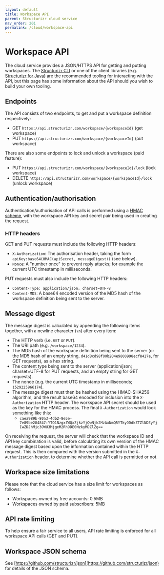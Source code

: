 ```yaml
---
layout: default
title: Workspace API
parent: Structurizr cloud service
nav_order: 201
permalink: /cloud/workspace-api
---
```


# Workspace API

The cloud service provides a JSON/HTTPS API for getting and putting workspaces.
The [Structurizr CLI](/cli) or one of the client libraries (e.g. [Structurizr for Java](https://github.com/structurizr/java))
are the recommended tooling for interacting with the API, but this page has some information about the API should you wish to build your own tooling.

## Endpoints

The API consists of two endpoints, to get and put a workspace definition respectively:

- GET `https://api.structurizr.com/workspace/{workspaceId}` (get workspace)
- PUT `https://api.structurizr.com/workspace/{workspaceId}` (put workspace)

There are also some endpoints to lock and unlock a workspace (paid feature):

- PUT `https://api.structurizr.com/workspace/{workspaceId}/lock` (lock workspace)
- DELETE `https://api.structurizr.com/workspace/{workspaceId}/lock` (unlock workspace)

## Authentication/authorisation

Authentication/authorisation of API calls is performed using a [HMAC scheme](https://en.wikipedia.org/wiki/HMAC),
with the workspace API key and secret pair being used in creating the request.

### HTTP headers

GET and PUT requests must include the following HTTP headers:

- `X-Authorization`: The authorisation header, taking the form `apiKey:base64(HMAC(apiSecret, messageDigest))` (see below).
- `Nonce`: A "number once" to prevent reply attacks; for example the current UTC timestamp in milliseconds.

PUT requests must also include the following HTTP headers:

- `Content-Type: application/json; charset=UTF-8`
- `Content-MD5`: A base64 encoded version of the MD5 hash of the workspace definition being sent to the server.

## Message digest

The message digest is calculated by appending the following items together, with a newline character (`\n`) after every item:

- The HTTP verb (i.e. `GET` or `PUT`).
- The URI path (e.g. `/workspace/1234`).
- The MD5 hash of the workspace definition being sent to the server (or the MD5 hash of an empty string, `d41d8cd98f00b204e9800998ecf8427e`, for GET requests), as a hex string.
- The content type being sent to the server (application/json; charset=UTF-8 for PUT requests, and an empty string for GET requests).
- The nonce (e.g. the current UTC timestamp in milliseconds; `1529225966174`).
- The message digest must then be hashed using the HMAC-SHA256 algorithm, and the result base64 encoded for inclusion into the `X-Authorization` HTTP header. The workspace API secret should be used as the key for the HMAC process. The final `X-Authorization` would look something like this:
  - `caea989b-80a3-4db2-8e5e-7e89be284847:YTQ1NzgxZWQxZjkzYjQwNjk2MzAxNmQ5YTkyODdkZTZlNDEyYjIwZDJhMjc3OWU3MjgxM2RhODE0NzkyMDZlZg==`

On receiving the request, the server will check that the workspace ID and API key combination is valid, before calculating its own version of the HMAC message digest based upon the information contained within the HTTP request. This is then compared with the version submitted in the `X-Authorization` header, to determine whether the API call is permitted or not.

## Workspace size limitations

Please note that the cloud service has a size limit for workspaces as follows:

- Workspaces owned by free accounts: 0.5MB
- Workspaces owned by paid subscribers: 5MB

## API rate limiting

To help ensure a fair service to all users, API rate limiting is enforced for all workspace API calls (GET and PUT).

## Workspace JSON schema

See [https://github.com/structurizr/json](https://github.com/structurizr/json) for details of the JSON schema.